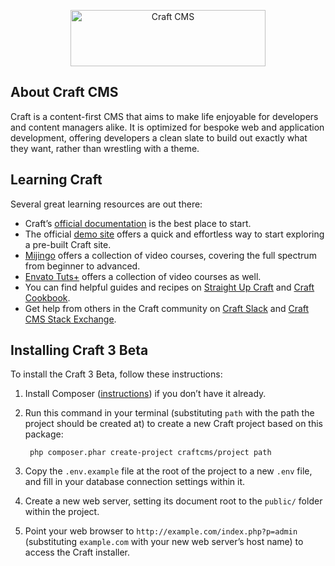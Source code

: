 <p align="center"><a href="https://craftcms.com/" target="_blank"><img width="312" height="90" src="https://craftcms.com/craftcms.svg" alt="Craft CMS"></a></p>

About Craft CMS
---------------

Craft is a content-first CMS that aims to make life enjoyable for developers and content managers alike. It is optimized for bespoke web and application development, offering developers a clean slate to build out exactly what they want, rather than wrestling with a theme. 

Learning Craft
--------------

Several great learning resources are out there:

- Craft’s [official documentation](https://craftcms.com/docs) is the best place to start.
- The official [demo site](https://demo.craftcms.com/) offers a quick and effortless way to start exploring a pre-built Craft site.
- [Mijingo](https://mijingo.com/craft) offers a collection of video courses, covering the full spectrum from beginner to advanced.
- [Envato Tuts+](https://webdesign.tutsplus.com/categories/craft-cms/courses) offers a collection of video courses as well.
- You can find helpful guides and recipes on [Straight Up Craft](http://straightupcraft.com/) and [Craft Cookbook](http://craftcookbook.net/).
- Get help from others in the Craft community on [Craft Slack](https://craftcms.com/community#slack) and [Craft CMS Stack Exchange](http://craftcms.stackexchange.com/). 

Installing Craft 3 Beta
-----------------------

To install the Craft 3 Beta, follow these instructions:

1. Install Composer ([instructions](https://getcomposer.org/doc/00-intro.md#installation-linux-unix-osx)) if you don’t have it already.
2. Run this command in your terminal (substituting `path` with the path the project should be created at) to create a new Craft project based on this package:

        php composer.phar create-project craftcms/project path

3. Copy the `.env.example` file at the root of the project to a new `.env` file, and fill in your database connection settings within it.
4. Create a new web server, setting its document root to the `public/` folder within the project.
5. Point your web browser to `http://example.com/index.php?p=admin` (substituting `example.com` with your new web server’s host name) to access the Craft installer.
